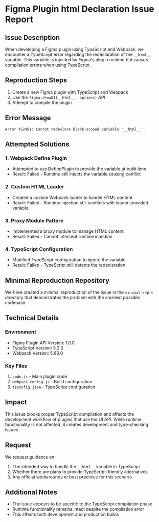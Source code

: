 # Figma Plugin __html__ Declaration Issue Report

## Issue Description
When developing a Figma plugin using TypeScript and Webpack, we encounter a TypeScript error regarding the redeclaration of the `__html__` variable. This variable is injected by Figma's plugin runtime but causes compilation errors when using TypeScript.

## Reproduction Steps
1. Create a new Figma plugin with TypeScript and Webpack
2. Use the `figma.showUI(__html__, options)` API
3. Attempt to compile the plugin

## Error Message
```
error TS2451: Cannot redeclare block-scoped variable '__html__'.
```

## Attempted Solutions

### 1. Webpack Define Plugin
- Attempted to use DefinePlugin to provide the variable at build time
- Result: Failed - Runtime still injects the variable causing conflict

### 2. Custom HTML Loader
- Created a custom Webpack loader to handle HTML content
- Result: Failed - Runtime injection still conflicts with loader-provided variable

### 3. Proxy Module Pattern
- Implemented a proxy module to manage HTML content
- Result: Failed - Cannot intercept runtime injection

### 4. TypeScript Configuration
- Modified TypeScript configuration to ignore the variable
- Result: Failed - TypeScript still detects the redeclaration

## Minimal Reproduction Repository
We have created a minimal reproduction of the issue in the `minimal-repro` directory that demonstrates the problem with the smallest possible codebase.

## Technical Details

### Environment
- Figma Plugin API Version: 1.0.0
- TypeScript Version: 5.3.3
- Webpack Version: 5.89.0

### Key Files
1. `code.ts` - Main plugin code
2. `webpack.config.js` - Build configuration
3. `tsconfig.json` - TypeScript configuration

## Impact
This issue blocks proper TypeScript compilation and affects the development workflow of plugins that use the UI API. While runtime functionality is not affected, it creates development and type-checking issues.

## Request
We request guidance on:
1. The intended way to handle the `__html__` variable in TypeScript
2. Whether there are plans to provide TypeScript-friendly alternatives
3. Any official workarounds or best practices for this scenario

## Additional Notes
- The issue appears to be specific to the TypeScript compilation phase
- Runtime functionality remains intact despite the compilation error
- This affects both development and production builds